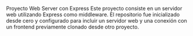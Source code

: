 Proyecto Web Server con Express
Este proyecto consiste en un servidor web utilizando Express como middleware. El repositorio fue inicializado desde cero y configurado para incluir un servidor web y una conexión con un frontend previamente clonado desde otro proyecto.
